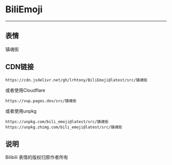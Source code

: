 # BiliEmoji
---
## 表情
镇魂街
## CDN链接
```
https://cdn.jsdelivr.net/gh/lrhtony/BiliEmoji@latest/src/镇魂街
```
或者使用Cloudflare
```
https://vup.pages.dev/src/镇魂街
```
或者使用unpkg
```
https://unpkg.com/bili_emoji@latest/src/镇魂街
https://unpkg.zhimg.com/bili_emoji@latest/src/镇魂街
```
## 说明
Bilibili 表情的版权归原作者所有
